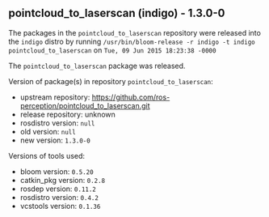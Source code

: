 ## pointcloud_to_laserscan (indigo) - 1.3.0-0

The packages in the `pointcloud_to_laserscan` repository were released into the `indigo` distro by running `/usr/bin/bloom-release -r indigo -t indigo pointcloud_to_laserscan` on `Tue, 09 Jun 2015 18:23:38 -0000`

The `pointcloud_to_laserscan` package was released.

Version of package(s) in repository `pointcloud_to_laserscan`:
- upstream repository: https://github.com/ros-perception/pointcloud_to_laserscan.git
- release repository: unknown
- rosdistro version: `null`
- old version: `null`
- new version: `1.3.0-0`

Versions of tools used:
- bloom version: `0.5.20`
- catkin_pkg version: `0.2.8`
- rosdep version: `0.11.2`
- rosdistro version: `0.4.2`
- vcstools version: `0.1.36`


